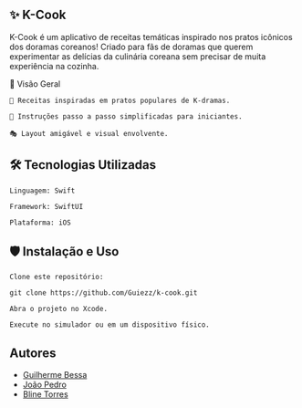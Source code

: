 ## ✨ K-Cook
K-Cook é um aplicativo de receitas temáticas inspirado nos pratos icônicos dos doramas coreanos! Criado para fãs de doramas que querem experimentar as delícias da culinária coreana sem precisar de muita experiência na cozinha.

🎨 Visão Geral

    🍚 Receitas inspiradas em pratos populares de K-dramas.

    📝 Instruções passo a passo simplificadas para iniciantes.

    🎭 Layout amigável e visual envolvente.

## 🛠️ Tecnologias Utilizadas

    Linguagem: Swift

    Framework: SwiftUI

    Plataforma: iOS

## 🛡️ Instalação e Uso

    Clone este repositório:

    git clone https://github.com/Guiezz/k-cook.git

    Abra o projeto no Xcode.

    Execute no simulador ou em um dispositivo físico.

## Autores

- [Guilherme Bessa](https://www.github.com/guiezz)
- [João Pedro](https://github.com/jotapz)
- [Bline Torres](#)



